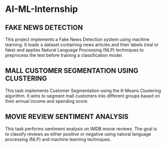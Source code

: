 # AI-ML-Internship

## FAKE NEWS DETECTION

This project implements a Fake News Detection system using machine learning. It loads a dataset containing news articles and their labels (real or fake) and applies Natural Language Processing (NLP) techniques to preprocess the text before training a classification model.

## MALL CUSTOMER SEGMENTATION USING CLUSTERING

This task implements Customer Segmentation using the K-Means Clustering algorithm. It aims to segment mall customers into different groups based on their annual income and spending score.

## MOVIE REVIEW SENTIMENT ANALYSIS

This task performs sentiment analysis on IMDB movie reviews. The goal is to classify reviews as either positive or negative using natural language processing (NLP) and machine learning techniques.


